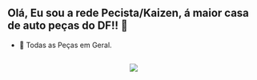 
## Olá, Eu sou a rede Pecista/Kaizen, á maior casa de auto peças do DF!! 👋

- 🔭 Todas as Peças em Geral.

##

<div align="center">
 <img src="https://drive.google.com/file/d/1C0d6cPoBVheBZU2Dw9thwMeD0kanpFyw/view?usp=sharing">
</div>
